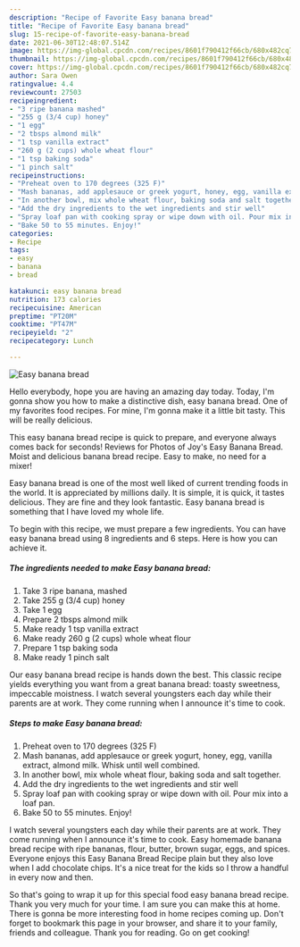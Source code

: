 ```yaml
---
description: "Recipe of Favorite Easy banana bread"
title: "Recipe of Favorite Easy banana bread"
slug: 15-recipe-of-favorite-easy-banana-bread
date: 2021-06-30T12:48:07.514Z
image: https://img-global.cpcdn.com/recipes/8601f790412f66cb/680x482cq70/easy-banana-bread-recipe-main-photo.jpg
thumbnail: https://img-global.cpcdn.com/recipes/8601f790412f66cb/680x482cq70/easy-banana-bread-recipe-main-photo.jpg
cover: https://img-global.cpcdn.com/recipes/8601f790412f66cb/680x482cq70/easy-banana-bread-recipe-main-photo.jpg
author: Sara Owen
ratingvalue: 4.4
reviewcount: 27503
recipeingredient:
- "3 ripe banana mashed"
- "255 g (3/4 cup) honey"
- "1 egg"
- "2 tbsps almond milk"
- "1 tsp vanilla extract"
- "260 g (2 cups) whole wheat flour"
- "1 tsp baking soda"
- "1 pinch salt"
recipeinstructions:
- "Preheat oven to 170 degrees (325 F)"
- "Mash bananas, add applesauce or greek yogurt, honey, egg, vanilla extract, almond milk. Whisk until well combined."
- "In another bowl, mix whole wheat flour, baking soda and salt together."
- "Add the dry ingredients to the wet ingredients and stir well"
- "Spray loaf pan with cooking spray or wipe down with oil. Pour mix into a loaf pan."
- "Bake 50 to 55 minutes. Enjoy!"
categories:
- Recipe
tags:
- easy
- banana
- bread

katakunci: easy banana bread 
nutrition: 173 calories
recipecuisine: American
preptime: "PT20M"
cooktime: "PT47M"
recipeyield: "2"
recipecategory: Lunch

---
```



![Easy banana bread](https://img-global.cpcdn.com/recipes/8601f790412f66cb/680x482cq70/easy-banana-bread-recipe-main-photo.jpg)

Hello everybody, hope you are having an amazing day today. Today, I'm gonna show you how to make a distinctive dish, easy banana bread. One of my favorites food recipes. For mine, I'm gonna make it a little bit tasty. This will be really delicious.

This easy banana bread recipe is quick to prepare, and everyone always comes back for seconds! Reviews for Photos of Joy&#39;s Easy Banana Bread. Moist and delicious banana bread recipe. Easy to make, no need for a mixer!

Easy banana bread is one of the most well liked of current trending foods in the world. It is appreciated by millions daily. It is simple, it is quick, it tastes delicious. They are fine and they look fantastic. Easy banana bread is something that I have loved my whole life.


To begin with this recipe, we must prepare a few ingredients. You can have easy banana bread using 8 ingredients and 6 steps. Here is how you can achieve it.

<!--inarticleads1-->

##### The ingredients needed to make Easy banana bread:

1. Take 3 ripe banana, mashed
1. Take 255 g (3/4 cup) honey
1. Take 1 egg
1. Prepare 2 tbsps almond milk
1. Make ready 1 tsp vanilla extract
1. Make ready 260 g (2 cups) whole wheat flour
1. Prepare 1 tsp baking soda
1. Make ready 1 pinch salt


Our easy banana bread recipe is hands down the best. This classic recipe yields everything you want from a great banana bread: toasty sweetness, impeccable moistness. I watch several youngsters each day while their parents are at work. They come running when I announce it&#39;s time to cook. 

<!--inarticleads2-->

##### Steps to make Easy banana bread:

1. Preheat oven to 170 degrees (325 F)
1. Mash bananas, add applesauce or greek yogurt, honey, egg, vanilla extract, almond milk. Whisk until well combined.
1. In another bowl, mix whole wheat flour, baking soda and salt together.
1. Add the dry ingredients to the wet ingredients and stir well
1. Spray loaf pan with cooking spray or wipe down with oil. Pour mix into a loaf pan.
1. Bake 50 to 55 minutes. Enjoy!


I watch several youngsters each day while their parents are at work. They come running when I announce it&#39;s time to cook. Easy homemade banana bread recipe with ripe bananas, flour, butter, brown sugar, eggs, and spices. Everyone enjoys this Easy Banana Bread Recipe plain but they also love when I add chocolate chips. It&#39;s a nice treat for the kids so I throw a handful in every now and then. 

So that's going to wrap it up for this special food easy banana bread recipe. Thank you very much for your time. I am sure you can make this at home. There is gonna be more interesting food in home recipes coming up. Don't forget to bookmark this page in your browser, and share it to your family, friends and colleague. Thank you for reading. Go on get cooking!
